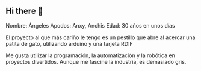 ## Hi there 👋

<!--
**aml-95/aml-95** is a ✨ _special_ ✨ repository because its `README.md` (this file) appears on your GitHub profile.

Here are some ideas to get you started:

- 🔭 I’m currently working on ...
- 🌱 I’m currently learning ...
- 👯 I’m looking to collaborate on ...
- 🤔 I’m looking for help with ...
- 💬 Ask me about ...
- 📫 How to reach me: ...
- 😄 Pronouns: ...
- ⚡ Fun fact: ...
-->

Nombre: Ángeles
Apodos: Anxy, Anchis
Edad: 30 años en unos días

El proyecto al que más cariño le tengo es un pestillo que abre al acercar una patita de gato, utilizando arduino y una tarjeta RDIF

Me gusta utilizar la programación, la automatización y la robótica en proyectos divertidos. Aunque me fascine la industria, es demasiado gris.